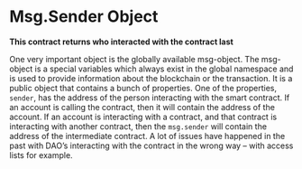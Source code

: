 # Msg.Sender Object

**This contract returns who interacted with the contract last**

One very important object is the globally available msg-object. The msg-object is a special variables which always exist in the global namespace and is used to provide information about the blockchain or the transaction. It is a public object that contains a bunch of properties. One of the properties, `sender`, has the address of the person interacting with the smart contract. If an account is calling the contract, then it will contain the address of the account. If an account is interacting with a contract, and that contract is interacting with another contract, then the `msg.sender` will contain the address of the intermediate contract. A lot of issues have happened in the past with DAO’s interacting with the contract in the wrong way – with access lists for example.
